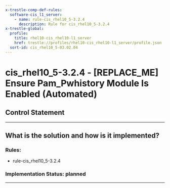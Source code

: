 ```yaml
---
x-trestle-comp-def-rules:
  software-cis_l1_server:
    - name: rule-cis_rhel10_5-3.2.4
      description: Rule for cis_rhel10_5-3.2.4
x-trestle-global:
  profile:
    title: rhel10-cis_rhel10-l1_server
    href: trestle://profiles/rhel10-cis_rhel10-l1_server/profile.json
  sort-id: cis_rhel10_5-03.02.04
---
```


# cis_rhel10_5-3.2.4 - \[REPLACE_ME\] Ensure Pam_Pwhistory Module Is Enabled (Automated)

## Control Statement

______________________________________________________________________

## What is the solution and how is it implemented?

<!-- For implementation status enter one of: implemented, partial, planned, alternative, not-applicable -->

<!-- Note that the list of rules under ### Rules: is read-only and changes will not be captured after assembly to JSON -->

<!-- Add control implementation description here for control: cis_rhel10_5-3.2.4 -->

### Rules:

  - rule-cis_rhel10_5-3.2.4

### Implementation Status: planned

______________________________________________________________________
